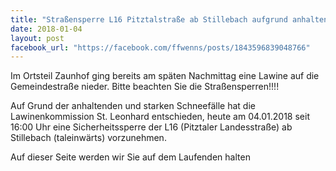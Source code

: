 ```yaml
---
title: "Straßensperre L16 Pitztalstraße ab Stillebach aufgrund anhaltender und großer Neuschneemengen und Lawinengefahr"
date: 2018-01-04
layout: post
facebook_url: "https://facebook.com/ffwenns/posts/1843596839048766"
---
```


Im Ortsteil Zaunhof ging bereits am späten Nachmittag eine Lawine auf die Gemeindestraße nieder. Bitte beachten Sie die Straßensperren!!!! 

Auf Grund der anhaltenden und starken Schneefälle hat die Lawinenkommission St. Leonhard entschieden, heute am 04.01.2018 seit 16:00 Uhr eine Sicherheitssperre der L16 (Pitztaler Landesstraße) ab Stillebach (taleinwärts) vorzunehmen.

Auf dieser Seite werden wir Sie auf dem Laufenden halten